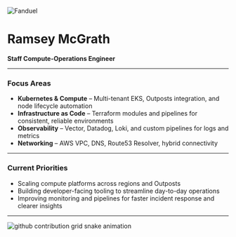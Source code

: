 ![Fanduel](https://ok12static.oktacdn.com/fs/bco/1/fs0a41kkjaIEvg35i5d7)
# Ramsey McGrath
**Staff Compute-Operations Engineer**

---

### Focus Areas
- **Kubernetes & Compute** – Multi-tenant EKS, Outposts integration, and node lifecycle automation  
- **Infrastructure as Code** – Terraform modules and pipelines for consistent, reliable environments  
- **Observability** – Vector, Datadog, Loki, and custom pipelines for logs and metrics  
- **Networking** – AWS VPC, DNS, Route53 Resolver, hybrid connectivity  

---

### Current Priorities
- Scaling compute platforms across regions and Outposts  
- Building developer-facing tooling to streamline day-to-day operations  
- Improving monitoring and pipelines for faster incident response and clearer insights  

---

<picture>
  <source
    media="(prefers-color-scheme: dark)"
    srcset="https://raw.githubusercontent.com//ramseymcgrathfd/Profile-snake-gif/output/github-contribution-grid-snake-dark.svg"
  />
  <source
    media="(prefers-color-scheme: light)"
    srcset="https://raw.githubusercontent.com//ramseymcgrathfd/Profile-snake-gif/output/github-contribution-grid-snake.svg"
  />
  <img
    alt="github contribution grid snake animation"
    src="https://raw.githubusercontent.com//ramseymcgrathfd/Profile-snake-gif/output/github-contribution-grid-snake.svg"
  />
</picture>
